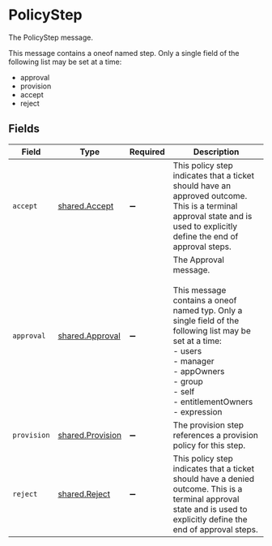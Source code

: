 # PolicyStep

The PolicyStep message.

This message contains a oneof named step. Only a single field of the following list may be set at a time:
  - approval
  - provision
  - accept
  - reject



## Fields

| Field                                                                                                                                                                                                                        | Type                                                                                                                                                                                                                         | Required                                                                                                                                                                                                                     | Description                                                                                                                                                                                                                  |
| ---------------------------------------------------------------------------------------------------------------------------------------------------------------------------------------------------------------------------- | ---------------------------------------------------------------------------------------------------------------------------------------------------------------------------------------------------------------------------- | ---------------------------------------------------------------------------------------------------------------------------------------------------------------------------------------------------------------------------- | ---------------------------------------------------------------------------------------------------------------------------------------------------------------------------------------------------------------------------- |
| `accept`                                                                                                                                                                                                                     | [shared.Accept](../../../sdk/models/shared/accept.md)                                                                                                                                                                        | :heavy_minus_sign:                                                                                                                                                                                                           | This policy step indicates that a ticket should have an approved outcome. This is a terminal approval state and is used to explicitly define the end of approval steps.                                                      |
| `approval`                                                                                                                                                                                                                   | [shared.Approval](../../../sdk/models/shared/approval.md)                                                                                                                                                                    | :heavy_minus_sign:                                                                                                                                                                                                           | The Approval message.<br/><br/>This message contains a oneof named typ. Only a single field of the following list may be set at a time:<br/>  - users<br/>  - manager<br/>  - appOwners<br/>  - group<br/>  - self<br/>  - entitlementOwners<br/>  - expression<br/> |
| `provision`                                                                                                                                                                                                                  | [shared.Provision](../../../sdk/models/shared/provision.md)                                                                                                                                                                  | :heavy_minus_sign:                                                                                                                                                                                                           | The provision step references a provision policy for this step.                                                                                                                                                              |
| `reject`                                                                                                                                                                                                                     | [shared.Reject](../../../sdk/models/shared/reject.md)                                                                                                                                                                        | :heavy_minus_sign:                                                                                                                                                                                                           | This policy step indicates that a ticket should have a denied outcome. This is a terminal approval state and is used to explicitly define the end of approval steps.                                                         |